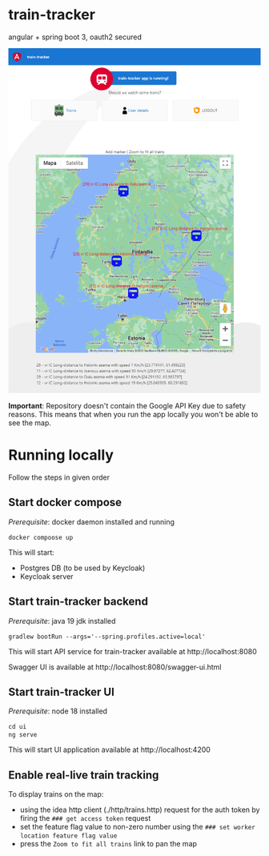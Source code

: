 # train-tracker
angular + spring boot 3, oauth2 secured

![train-tracker](screenshot.png "App screenshot")

**Important**: Repository doesn't contain the Google API Key due to safety reasons. This means that when you run the app locally you won't be able to see the map. 

# Running locally
Follow the steps in given order
## Start docker compose

*Prerequisite*: docker daemon installed and running

```shell
docker compoose up
```
This will start:
- Postgres DB (to be used by Keycloak)
- Keycloak server
## Start train-tracker backend

*Prerequisite*: java 19 jdk installed

```shell
gradlew bootRun --args='--spring.profiles.active=local'
```

This will start API service for train-tracker available at http://localhost:8080

Swagger UI is available at http://localhost:8080/swagger-ui.html

## Start train-tracker UI

*Prerequisite*: node 18 installed

```shell
cd ui
ng serve
```

This will start UI application available at http://localhost:4200

## Enable real-live train tracking

To display trains on the map:
- using the idea http client (./http/trains.http) request for the auth token by firing the `### get access token` request
- set the feature flag value to non-zero number using the `### set worker location feature flag value`
- press the `Zoom to fit all trains` link to pan the map
